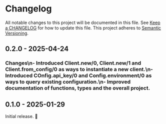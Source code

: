 # Changelog

All notable changes to this project will be documented in this file. See [Keep a
CHANGELOG](http://keepachangelog.com/) for how to update this file. This project
adheres to [Semantic Versioning](http://semver.org/).

<!-- %% CHANGELOG_ENTRIES %% -->

## 0.2.0 - 2025-04-24

### Changes\n- Introduced Client.new/0, Client.new/1 and Client.from_config/0 as ways to instantiate a new client.\n- Introduced COnfig.api_key/0 and Config.environment/0 as ways to query existing configuration.\n- Improved documentation of functions, types and the overall project.


## 0.1.0 - 2025-01-29

Initial release. :rocket:

